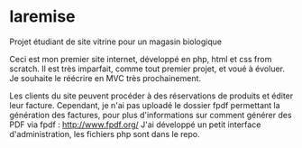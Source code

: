 # laremise
Projet étudiant de site vitrine pour un magasin biologique


Ceci est mon premier site internet, développé en php, html et css from scratch. Il est très imparfait, comme tout premier projet, et voué à évoluer.
Je souhaite le réécrire en MVC très prochainement.

Les clients du site peuvent procéder à des réservations de produits et éditer leur facture. Cependant, je n'ai pas uploadé le dossier fpdf permettant la génération des factures, pour plus d'informations sur comment générer des PDF via fpdf : http://www.fpdf.org/
J'ai développé un petit interface d'administration, les fichiers php sont dans le repo.
